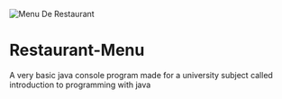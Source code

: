![Menu De Restaurant](https://user-images.githubusercontent.com/80562153/126878818-b494f17c-fdb9-4135-aec0-c2402dfada4d.png)
# Restaurant-Menu
<p>A very basic java console program made for a university subject called
introduction to programming with java</p>



